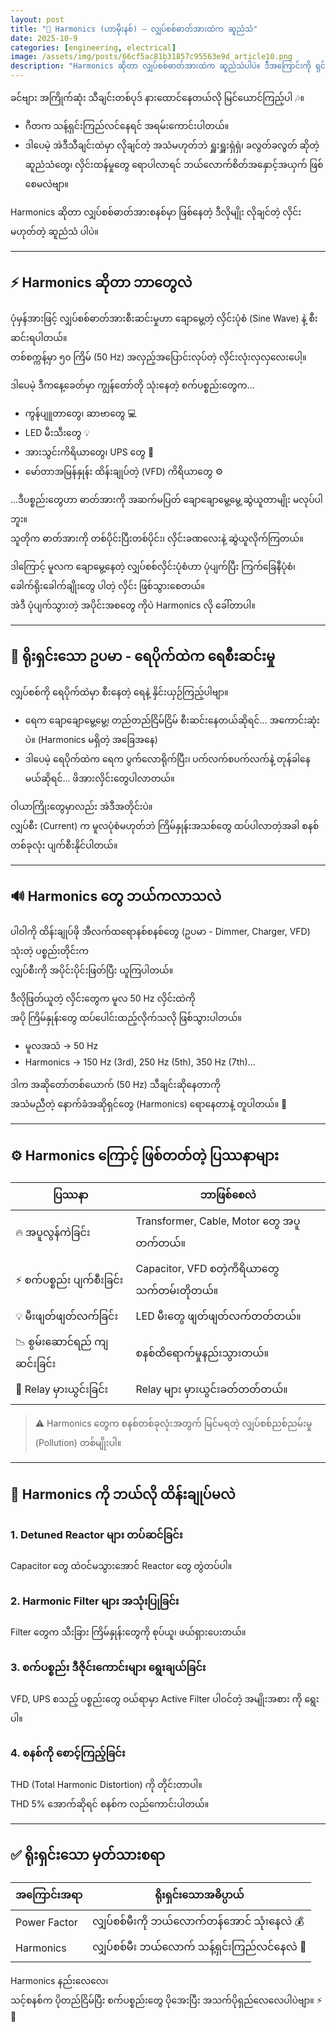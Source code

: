```yaml
---
layout: post
title: "🎵 Harmonics (ဟာမိုးနစ်) — လျှပ်စစ်ဓာတ်အားထဲက ဆူညံသံ"
date: 2025-10-9
categories: [engineering, electrical]
image: /assets/img/posts/66cf5ac81b31857c95563e9d_article10.png
description: "Harmonics ဆိုတာ လျှပ်စစ်ဓာတ်အားထဲက ဆူညံသံပါပဲ။ ဒီအကြောင်းကို ရှင်းလင်းစွာ လေ့လာကြည့်ရအောင်။"
---
```


ခင်ဗျား အကြိုက်ဆုံး သီချင်းတစ်ပုဒ် နားထောင်နေတယ်လို မြင်ယောင်ကြည့်ပါ 🎶။

- ဂီတက သန့်ရှင်းကြည်လင်နေရင် အရမ်းကောင်းပါတယ်။
- ဒါပေမဲ့ အဲဒီသီချင်းထဲမှာ လိုချင်တဲ့ အသံမဟုတ်ဘဲ ရှူးရှူးရှဲရှဲ၊ ခလွတ်ခလွတ် ဆိုတဲ့ ဆူညံသံတွေ၊ လှိင်းထန်မှုတွေ ရောပါလာရင် ဘယ်လောက်စိတ်အနှောင့်အယှက် ဖြစ်စေမလဲဗျာ။

Harmonics ဆိုတာ လျှပ်စစ်ဓာတ်အားစနစ်မှာ ဖြစ်နေတဲ့ ဒီလိုမျိုး လိုချင်တဲ့ လှိင်းမဟုတ်တဲ့ ဆူညံသံ ပါပဲ။

---

## ⚡️ Harmonics ဆိုတာ ဘာတွေလဲ

ပုံမှန်အားဖြင့် လျှပ်စစ်ဓာတ်အားစီးဆင်းမှုဟာ ချောမွေ့တဲ့ လှိင်းပုံစံ (Sine Wave) နဲ့ စီးဆင်းရပါတယ်။  
တစ်စက္ကန့်မှာ ၅၀ ကြိမ် (50 Hz) အလှည့်အပြောင်းလုပ်တဲ့ လှိင်းလုံးလှလှလေးပေါ့။

ဒါပေမဲ့ ဒီကနေ့ခေတ်မှာ ကျွန်တော်တို သုံးနေတဲ့ စက်ပစ္စည်းတွေက...

- ကွန်ပျူတာတွေ၊ ဆာဗာတွေ 💻  
- LED မီးသီးတွေ 💡  
- အားသွင်းကိရိယာတွေ၊ UPS တွေ 🔋  
- မော်တာအမြန်နှုန်း ထိန်းချုပ်တဲ့ (VFD) ကိရိယာတွေ ⚙️  

...ဒီပစ္စည်းတွေဟာ ဓာတ်အားကို အဆက်မပြတ် ချောချောမွေ့မွေ့ ဆွဲယူတာမျိုး မလုပ်ပါဘူး။  
သူတိုက ဓာတ်အားကို တစ်ပိုင်းပြီးတစ်ပိုင်း၊ လှိင်းခဏလေးနဲ့ ဆွဲယူလိုက်ကြတယ်။

ဒါကြောင့် မူလက ချောမွေ့နေတဲ့ လျှပ်စစ်လှိင်းပုံစံဟာ ပုံပျက်ပြီး ကြက်ခြေနီပုံစံ၊ ခေါက်ရိုးခေါက်ချိုးတွေ ပါတဲ့ လှိင်း ဖြစ်သွားစေတယ်။  
အဲဒီ ပုံပျက်သွားတဲ့ အပိုင်းအစတွေ ကိုပဲ Harmonics လို ခေါ်တာပါ။

---

## 🧩 ရိုးရှင်းသော ဥပမာ - ရေပိုက်ထဲက ရေစီးဆင်းမှု

လျှပ်စစ်ကို ရေပိုက်ထဲမှာ စီးနေတဲ့ ရေနဲ့ နှိင်းယှဉ်ကြည့်ပါဗျာ။

- ရေက ချောချောမွေ့မွေ့၊ တည်တည်ငြိမ်ငြိမ် စီးဆင်းနေတယ်ဆိုရင်... အကောင်းဆုံးပဲ။ (Harmonics မရှိတဲ့ အခြေအနေ)  
- ဒါပေမဲ့ ရေပိုက်ထဲက ရေက ပွက်လောရိုက်ပြီး၊ ပက်လက်စပက်လက်နဲ့ တုန်ခါနေမယ်ဆိုရင်... ဖိအားလှိင်းတွေပါလာတယ်။

ဝါယာကြိုးတွေမှာလည်း အဲဒီအတိုင်းပဲ။  
လျှပ်စီး (Current) က မူလပုံစံမဟုတ်ဘဲ ကြိမ်နှုန်းအသစ်တွေ ထပ်ပါလာတဲ့အခါ စနစ်တစ်ခုလုံး ပျက်စီးနိုင်ပါတယ်။

---

## 🔊 Harmonics တွေ ဘယ်ကလာသလဲ

ပါဝါကို ထိန်းချုပ်ဖို အီလက်ထရောနစ်စနစ်တွေ (ဥပမာ - Dimmer, Charger, VFD) သုံးတဲ့ ပစ္စည်းတိုင်းက  
လျှပ်စီးကို အပိုင်းပိုင်းဖြတ်ပြီး ယူကြပါတယ်။

ဒီလိုဖြတ်ယူတဲ့ လှိင်းတွေက မူလ 50 Hz လှိင်းထဲကို  
အပို ကြိမ်နှုန်းတွေ ထပ်ပေါင်းထည့်လိုက်သလို ဖြစ်သွားပါတယ်။

- မူလအသံ → 50 Hz  
- Harmonics → 150 Hz (3rd), 250 Hz (5th), 350 Hz (7th)...

ဒါက အဆိုတော်တစ်ယောက် (50 Hz) သီချင်းဆိုနေတာကို  
အသံမညီတဲ့ နောက်ခံအဆိုရှင်တွေ (Harmonics) ရောနေတာနဲ့ တူပါတယ်။ 🎤

---

## ⚙️ Harmonics ကြောင့် ဖြစ်တတ်တဲ့ ပြဿနာများ

| ပြဿနာ | ဘာဖြစ်စေလဲ |
|----------|--------------|
| 🔥 အပူလွန်ကဲခြင်း | Transformer, Cable, Motor တွေ အပူတက်တယ်။ |
| ⚡️ စက်ပစ္စည်း ပျက်စီးခြင်း | Capacitor, VFD စတဲ့ကိရိယာတွေ သက်တမ်းတိုတယ်။ |
| 💡 မီးဖျတ်ဖျတ်လက်ခြင်း | LED မီးတွေ ဖျတ်ဖျတ်လက်တတ်တယ်။ |
| 📉 စွမ်းဆောင်ရည် ကျဆင်းခြင်း | စနစ်ထိရောက်မှုနည်းသွားတယ်။ |
| 🔔 Relay မှားယွင်းခြင်း | Relay များ မှားယွင်းခတ်တတ်တယ်။ |

> ⚠️ Harmonics တွေက စနစ်တစ်ခုလုံးအတွက် မြင်မရတဲ့ လျှပ်စစ်ညစ်ညမ်းမှု (Pollution) တစ်မျိုးပါ။

---

## 🧰 Harmonics ကို ဘယ်လို ထိန်းချုပ်မလဲ

### 1. Detuned Reactor များ တပ်ဆင်ခြင်း
Capacitor တွေ ထဲဝင်မသွားအောင် Reactor တွေ တွဲတပ်ပါ။

### 2. Harmonic Filter များ အသုံးပြုခြင်း
Filter တွေက သီးခြား ကြိမ်နှုန်းတွေကို စုပ်ယူ၊ ဖယ်ရှားပေးတယ်။

### 3. စက်ပစ္စည်း ဒီဇိုင်းကောင်းများ ရွေးချယ်ခြင်း
VFD, UPS စသည့် ပစ္စည်းတွေ ဝယ်ရာမှာ Active Filter ပါဝင်တဲ့ အမျိုးအစား ကို ရွေးပါ။

### 4. စနစ်ကို စောင့်ကြည့်ခြင်း
THD (Total Harmonic Distortion) ကို တိုင်းတာပါ။  
THD 5% အောက်ဆိုရင် စနစ်က လည်ကောင်းပါတယ်။

---

## ✅ ရိုးရှင်းသော မှတ်သားစရာ

| အကြောင်းအရာ | ရိုးရှင်းသောအဓိပ္ပာယ် |
|----------------|----------------|
| Power Factor | လျှပ်စစ်မီးကို ဘယ်လောက်တန်အောင် သုံးနေလဲ 💰 |
| Harmonics | လျှပ်စစ်မီး ဘယ်လောက် သန့်ရှင်းကြည်လင်နေလဲ 🔧 |

Harmonics နည်းလေလေ၊  
သင့်စနစ်က ပိုတည်ငြိမ်ပြီး စက်ပစ္စည်းတွေ ပိုအေးပြီး အသက်ပိုရှည်လေလေပါပဲဗျာ။ ⚡️🌿
